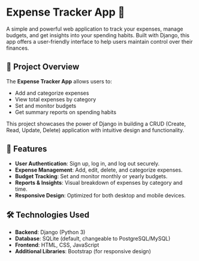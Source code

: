 # Expense Tracker App 🧾

A simple and powerful web application to track your expenses, manage budgets, and get insights into your spending habits. Built with Django, this app offers a user-friendly interface to help users maintain control over their finances.

## 🎯 Project Overview

The **Expense Tracker App** allows users to:
- Add and categorize expenses
- View total expenses by category
- Set and monitor budgets
- Get summary reports on spending habits

This project showcases the power of Django in building a CRUD (Create, Read, Update, Delete) application with intuitive design and functionality.

## 🚀 Features

- **User Authentication**: Sign up, log in, and log out securely.
- **Expense Management**: Add, edit, delete, and categorize expenses.
- **Budget Tracking**: Set and monitor monthly or yearly budgets.
- **Reports & Insights**: Visual breakdown of expenses by category and time.
- **Responsive Design**: Optimized for both desktop and mobile devices.

## 🛠️ Technologies Used

- **Backend**: Django (Python 3)
- **Database**: SQLite (default, changeable to PostgreSQL/MySQL)
- **Frontend**: HTML, CSS, JavaScript
- **Additional Libraries**: Bootstrap (for responsive design)